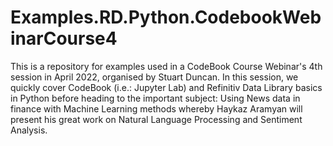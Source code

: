 # Examples.RD.Python.CodebookWebinarCourse4
This is a repository for examples used in a CodeBook Course Webinar's 4th session in April 2022, organised by Stuart Duncan. In this session, we quickly cover CodeBook (i.e.: Jupyter Lab) and Refinitiv Data Library basics in Python before heading to the important subject: Using News data in finance with Machine Learning methods whereby Haykaz Aramyan will present his great work on Natural Language Processing and Sentiment Analysis.
